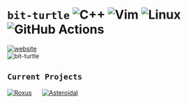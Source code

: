 # `bit-turtle` ![C++](https://img.shields.io/badge/c++-%2300599C.svg?style=for-the-badge&logo=c%2B%2B&logoColor=white) ![Vim](https://img.shields.io/badge/VIM-%2311AB00.svg?style=for-the-badge&logo=vim&logoColor=white) ![Linux](https://img.shields.io/badge/Linux-FCC624?style=for-the-badge&logo=linux&logoColor=black) ![GitHub Actions](https://img.shields.io/badge/github%20actions-%232671E5.svg?style=for-the-badge&logo=githubactions&logoColor=white)  
[![website](https://readme-typing-svg.demolab.com?font=Bytesized&pause=1000&color=90EE90&repeat=false&width=435&lines=https%3A%2F%2Fbit-turtle.github.io)](https://bit-turtle.github.io)  
![bit-turtle](https://github-readme-stats.vercel.app/api/top-langs?username=bit-turtle&show_icons=true&theme=tokyonight&layout=compact)
## `Current Projects`
[![Roxus](https://github-readme-stats.vercel.app/api/pin/?username=bit-turtle&repo=roxus&theme=tokyonight)](https://github.com/bit-turtle/roxus)&nbsp;&nbsp;&nbsp;&nbsp;&nbsp;&nbsp;[![Asteroidal](https://github-readme-stats.vercel.app/api/pin/?username=bit-turtle&repo=asteroidal&theme=tokyonight)](https://github.com/bit-turtle/asteroidal)
